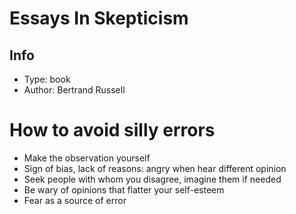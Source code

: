 # Essays In Skepticism

## Info
- Type: book
- Author: Bertrand Russell

# How to avoid silly errors
- Make the observation yourself
- Sign of bias, lack of reasons: angry when hear different opinion
- Seek people with whom you disagree, imagine them if needed
- Be wary of opinions that flatter your self-esteem
- Fear as a source of error
